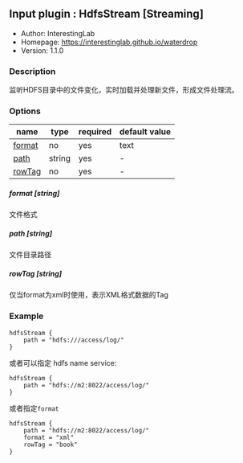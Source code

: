 ## Input plugin : HdfsStream [Streaming]

* Author: InterestingLab
* Homepage: https://interestinglab.github.io/waterdrop
* Version: 1.1.0

### Description

监听HDFS目录中的文件变化，实时加载并处理新文件，形成文件处理流。

### Options

| name | type | required | default value |
| --- | --- | --- | --- |
| [format](#format-string) | no | yes | text |
| [path](#path-string) | string | yes | - |
| [rowTag](#rowtag-string) | no | yes | - |


##### format [string]

文件格式


##### path [string]

文件目录路径


##### rowTag [string]

仅当format为xml时使用，表示XML格式数据的Tag

### Example

```
hdfsStream {
    path = "hdfs:///access/log/"
}
```

或者可以指定 hdfs name service:

```
hdfsStream {
    path = "hdfs://m2:8022/access/log/"
}
```

或者指定`format`

```
hdfsStream {
    path = "hdfs://m2:8022/access/log/"
    format = "xml"
    rowTag = "book"
}
```